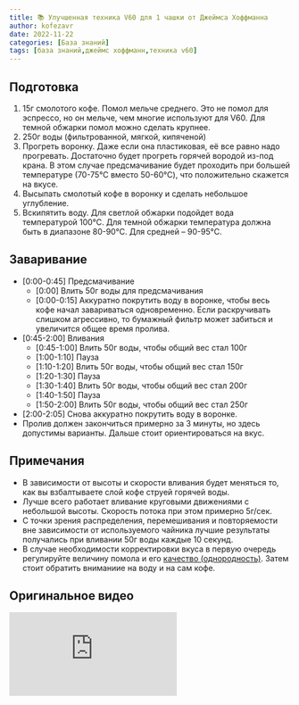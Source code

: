 ```yaml
---
title: 📚 Улучшенная техника V60 для 1 чашки от Джеймса Хоффманна
author: kofezavr
date: 2022-11-22
categories: [База знаний]
tags: [база знаний,джеймс хоффманн,техника v60]
--- 
```

## Подготовка
1. 15г смолотого кофе. Помол мельче среднего. Это не помол для эспрессо, но он мельче, чем многие используют для V60. Для темной обжарки помол можно сделать крупнее.
2. 250г воды (фильтрованной, мягкой, кипяченой)
3. Прогреть воронку. Даже если она пластиковая, её все равно надо прогревать. Достаточно будет прогреть горячей вородой из-под крана. В этом случае предсмачивание будет проходить при большей температуре (70-75°C вместо 50-60°C), что положительно скажется на вкусе.
4. Высыпать смолотый кофе в воронку и сделать небольшое углубление.
5. Вскипятить воду. Для светлой обжарки подойдет вода температурой 100°C. Для темной обжарки температура должна быть в диапазоне 80-90°C. Для средней – 90-95°C.

## Заваривание
- [0:00-0:45] Предсмачивание 
	- [0:00] Влить 50г воды для предсмачивания 
	- [0:00-0:15] Аккуратно покрутить воду в воронке, чтобы весь кофе начал завариваться одновременно. Если раскручивать слишком агрессивно, то бумажный фильтр может забиться и увеличится общее время пролива.
- [0:45-2:00] Вливания
	- [0:45-1:00] Влить 50г воды, чтобы общий вес стал 100г
	- [1:00-1:10] Пауза 
	- [1:10-1:20] Влить 50г воды, чтобы общий вес стал 150г
	- [1:20-1:30] Пауза 
	- [1:30-1:40] Влить 50г воды, чтобы общий вес стал 200г
	- [1:40-1:50] Пауза 
	- [1:50-2:00] Влить 50г воды, чтобы общий вес стал 250г
- [2:00-2:05] Снова аккуратно покрутить воду в воронке. 
- Пролив должен закончиться примерно за 3 минуты, но здесь допустимы варианты. Дальше стоит ориентироваться на вкус.

## Примечания
- В зависимости от высоты и скорости вливания будет меняться то, как вы взбалтываете слой кофе струей горячей воды.
- Лучше всего работает вливание круговыми движениями с небольшой высоты. Скорость потока при этом примерно 5г/сек.
- С точки зрения распределения, перемешивания и повторяемости вне зависимости от используемого чайника лучшие результаты получались при вливании 50г воды каждые 10 секунд.
- В случае необходимости корректировки вкуса в первую очередь регулируйте величину помола и его [качество (однородность)](https://kofezavr.ru/posts/2021/09/26/как-помол-клияет-на-вкус). Затем стоит обратить вниманиие на воду и на сам кофе.

## Оригинальное видео
<p><div class="youtube-wrapper"><iframe src="https://www.youtube.com/embed/1oB1oDrDkHM" title="YouTube video player" frameborder="0" allow="accelerometer; autoplay; clipboard-write; encrypted-media; gyroscope; picture-in-picture" allowfullscreen></iframe></div></p>
